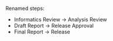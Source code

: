 Renamed steps:
* Informatics Review -> Analysis Review
* Draft Report -> Release Approval
* Final Report -> Release

